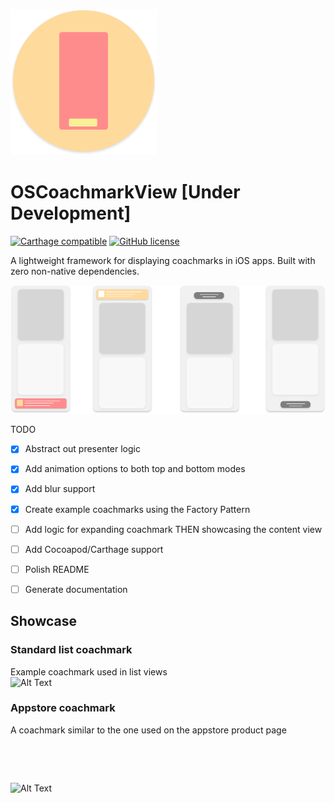 ![Alt Text](./docs/images/header.png)

# OSCoachmarkView [Under Development]
  [![Carthage compatible](https://img.shields.io/badge/Carthage-compatible-4BC51D.svg?style=flat)](https://github.com/Carthage/Carthage)  [![GitHub license](https://img.shields.io/badge/license-MIT-lightgrey.svg)](https://raw.githubusercontent.com/Carthage/Carthage/master/LICENSE.md)   

A lightweight framework for displaying coachmarks in iOS apps. 
Built with zero non-native dependencies.

![Alt Text](./docs/images/illustrations.png)

TODO
* [X] Abstract out presenter logic
* [X] Add animation options to both top and bottom modes
* [X] Add blur support
* [X] Create example coachmarks using the Factory Pattern
* [ ] Add logic for expanding coachmark THEN showcasing the content view
* [ ] Add Cocoapod/Carthage support
* [ ] Polish README
* [ ] Generate documentation



## Showcase 

### Standard list coachmark

Example coachmark used in list views  
![Alt Text](/Docs/images/standard_coachmark.gif)


### Appstore coachmark

A coachmark similar to the one used on the appstore product page  
<pre> 


</pre>
![Alt Text](/Docs/images/appstore_coachmark.gif)  




